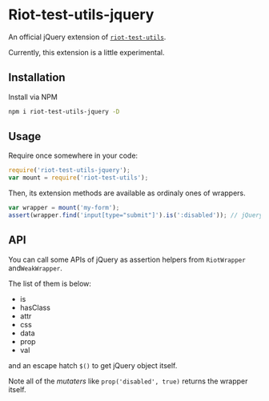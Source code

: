 # Riot-test-utils-jquery

An official jQuery extension of [`riot-test-utils`](https://www.npmjs.com/package/riot-test-utils).

Currently, this extension is a little experimental.

## Installation

Install via NPM

```sh
npm i riot-test-utils-jquery -D
```

## Usage

Require once somewhere in your code:

```js
require('riot-test-utils-jquery');
var mount = require('riot-test-utils');
```

Then, its extension methods are available as ordinaly ones of wrappers.

```js
var wrapper = mount('my-form');
assert(wrapper.find('input[type="submit"]').is(':disabled')); // jQuery.is(selector)
```

## API

You can call some APIs of jQuery as assertion helpers from `RiotWrapper` and`WeakWrapper`.

The list of them is below:

- is
- hasClass
- attr
- css
- data
- prop
- val

and an escape hatch `$()` to get jQuery object itself.

Note all of the *mutaters* like `prop('disabled', true)` returns the wrapper itself.

